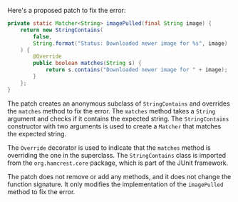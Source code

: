 Here's a proposed patch to fix the error:
```java
private static Matcher<String> imagePulled(final String image) {
    return new StringContains(
        false,
        String.format("Status: Downloaded newer image for %s", image)
    ) {
        @Override
        public boolean matches(String s) {
            return s.contains("Downloaded newer image for " + image);
        }
    };
}
```
The patch creates an anonymous subclass of `StringContains` and overrides the `matches` method to fix the error. The `matches` method takes a `String` argument and checks if it contains the expected string. The `StringContains` constructor with two arguments is used to create a `Matcher` that matches the expected string.

The `Override` decorator is used to indicate that the `matches` method is overriding the one in the superclass. The `StringContains` class is imported from the `org.hamcrest.core` package, which is part of the JUnit framework.

The patch does not remove or add any methods, and it does not change the function signature. It only modifies the implementation of the `imagePulled` method to fix the error.